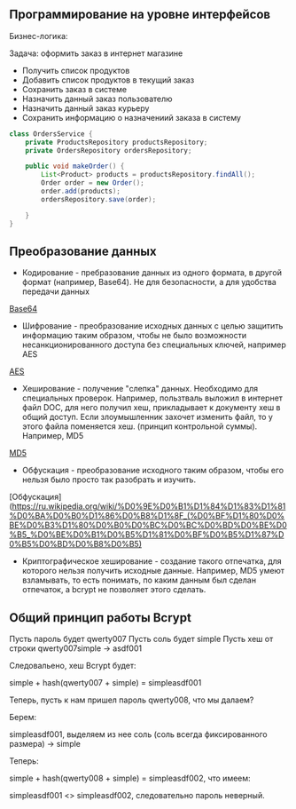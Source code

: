 ## Программирование на уровне интерфейсов

Бизнес-логика:

Задача: оформить заказ в интернет магазине

- Получить список продуктов
- Добавить список продуктов в текущий заказ
- Сохранить заказ в системе
- Назначить данный заказ пользователю
- Назначить данный заказ курьеру
- Сохранить информацию о назначениий заказа в систему

```JAVA
class OrdersService {
	private ProductsRepository productsRepository;
	private OrdersRepository ordersRepository;

	public void makeOrder() {
		List<Product> products = productsRepository.findAll();
		Order order = new Order();
		order.add(products);
		ordersRepository.save(order);

	}
}
```

## Преобразование данных

- Кодирование - пребразование данных из одного формата, в другой формат (например, Base64). Не для безопасности, а для удобства передачи данных

[Base64](https://ru.wikipedia.org/wiki/Base64)

- Шифрование - преобразование исходных данных с целью защитить информацию таким образом, чтобы не было возможности несанкционированного доступа без специальных ключей, например AES

[AES](http://bit.nmu.org.ua/ua/student/metod/cryptology/%D0%BB%D0%B5%D0%BA%D1%86%D0%B8%D1%8F%209.pdf)

- Хеширование - получение "слепка" данных. Необходимо для специальных проверок. Например, пользтваль выложил в интернет файл DOC, для него получил хеш, прикладывает к документу хеш в общий доступ. Если злоумышленник захочет изменить файл, то у этого файла поменяется хеш. (принцип контрольной суммы). Например, MD5

[MD5](https://ru.wikipedia.org/wiki/MD5)

- Обфускация - преобразование исходного таким образом, чтобы его нельзя было просто так разобрать и изучить.

[Обфускация](https://ru.wikipedia.org/wiki/%D0%9E%D0%B1%D1%84%D1%83%D1%81%D0%BA%D0%B0%D1%86%D0%B8%D1%8F_(%D0%BF%D1%80%D0%BE%D0%B3%D1%80%D0%B0%D0%BC%D0%BC%D0%BD%D0%BE%D0%B5_%D0%BE%D0%B1%D0%B5%D1%81%D0%BF%D0%B5%D1%87%D0%B5%D0%BD%D0%B8%D0%B5)

- Криптографическое хеширование - создание такого отпечатка, для которого нельзя получить исходные данные. Например, MD5 умеют взламывать, то есть понимать, по каким данным был сделан отпечаток, а bcrypt не позволяет этого сделать.

## Общий принцип работы Bcrypt

Пусть пароль будет qwerty007
Пусть соль будет simple
Пусть хеш от строки qwerty007simple -> asdf001

Следовальено, хеш Bcrypt будет:

simple + hash(qwerty007 + simple) = simpleasdf001

Теперь, пусть к нам пришел пароль qwerty008, что мы далаем?

Берем:

simpleasdf001, выделяем из нее соль (соль всегда фиксированного размера) -> simple

Теперь:

simple + hash(qwerty008 + simple) = simpleasdf002, что имеем:

simpleasdf001 <> simpleasdf002, следовательно пароль неверный.

